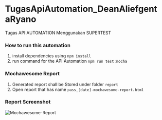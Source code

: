 # TugasApiAutomation_DeanAliefgentaRyano

Tugas API AUTOMATION Menggunakan SUPERTEST

### How to run this automation

1. install dependencies using
   `npm install`
2. run command for the API Automation
   `npm run test:mocha`

### Mochawesome Report

1. Generated report shall be Stored under folder `report`
2. Open report that has name `pass_[date]-mochawesome-report.html`

### Report Screenshot
![Mochawesome-Report](https://github.com/agusbudbudi/DS_Supertest/assets/89152616/f82f623b-8a41-4e29-9471-ce76e1e0573c)
